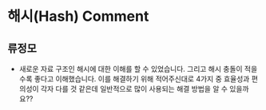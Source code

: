 # 해시(Hash) Comment

## 류정모
- 새로운 자료 구조인 해시에 대한 이해를 할 수 있었습니다. 그리고 해시 충돌이 적을수록 좋다고 이해했습니다. 이를 해결하기 위해 적어주신대로 4가지 중 효율성과 편의성이 각자 다를 것 같은데 일반적으로 많이 사용되는 해결 방법을 알 수 있을까요??
> 

